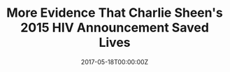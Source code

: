 ---
archived_link: https://web.archive.org/web/20210116094852/https://www.thecut.com/2017/05/more-evidence-charlie-sheens-hiv-announcement-saved-lives.html
article: 'To a certain approximation, awareness is overrated: That is, as a general
  rule, educating people about problems in the world is unlikely to nudge their behavior
  or their views all that significantly. But there are exceptions to that rule, and
  one of the more interesting classes of exceptions occurs when theres a big, high-profile
  event that focuses a lot of media attention on a particular problem. John Ayers,
  a San Diego State University computational epidemiologist with a behavioral-science
  bent, has done a lot of work with his colleagues studying the effects of these events
  on Google search terms. One such example came in November 2015, when Charlie Sheen
  announced on the Today show that he was HIV-positive, and that the treatment he
  had received for the virus had rendered it undetectable in his blood. It was one
  of those media events that focused a huge amount of attention on one public figure
  and one very important public-health issue. And it left a behavioral mark -- at
  least on Google. A few months later, in a JAMA Internal Medicine study that Science
  of Us covered, Ayers and his colleagues found that Sheens announcement appeared
  to have caused a massive uptick in Google searches pertaining to HIV testing and
  condoms. As I noted at the time, such a search spike suggested, but didnt prove
  on its own, that Sheens high-profile interview may have saved some lives by leading
  some people to change their behavior: "The big question, of course, is what percentage
  of these searches will lead to action -- to the querier getting tested or having
  safer sex." Thats what Ayers and his colleagues sought to find out for a new study
  just published in Prevention Science. Rather than just examine search-term volume,
  the researchers looked at sales data for OraQuick, which is apparently the only
  rapid-result HIV testing kit available in the United States. Sure enough: Thats
  a big jump. And it lends a lot of credence to the idea that some high-profile events
  really can cause massive, albeit probably temporary, changes in behavior -- sometimes,
  as in this case, life-saving ones. So maybe its time for a parenthetical addendum:
  Awareness is overrated (usually).'
date: '2017-05-18T00:00:00Z'
image:
  focal_point: Smart
original_link: https://www.thecut.com/2017/05/more-evidence-charlie-sheens-hiv-announcement-saved-lives.html
summary: 'To a certain approximation, awareness is overrated: That is, as a general
  rule, educating people about problems in the world is unlikely to nudge their behavior
  or their views all that significantly. But there are exceptions to that rule, and
  one of the more interesting classes of exceptions occurs when...'
title: More Evidence That Charlie Sheen's 2015 HIV Announcement Saved Lives
---